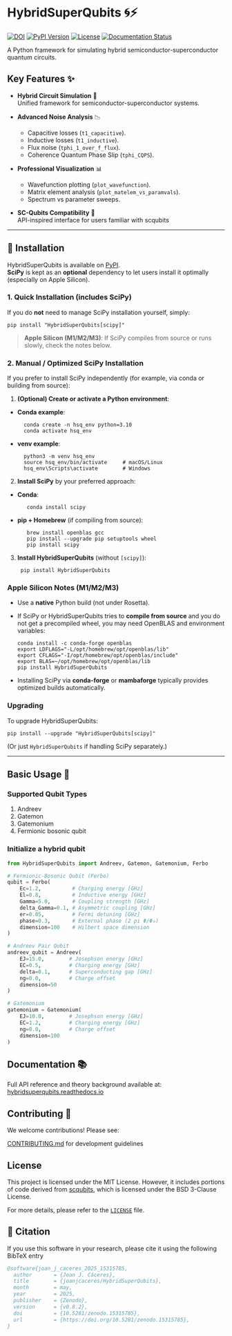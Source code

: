 # HybridSuperQubits 🌀⚡

[![DOI](https://zenodo.org/badge/DOI/10.5281/zenodo.14826349.svg)](https://doi.org/10.5281/zenodo.14826349)
[![PyPI Version](https://img.shields.io/pypi/v/HybridSuperQubits)](https://pypi.org/project/HybridSuperQubits/)
[![License](https://img.shields.io/badge/License-MIT-blue.svg)](https://opensource.org/licenses/MIT)
[![Documentation Status](https://readthedocs.org/projects/hybridsuperqubits/badge/?version=latest)](https://hybridsuperqubits.readthedocs.io/en/latest/?badge=latest)

A Python framework for simulating hybrid semiconductor-superconductor quantum circuits.

## Key Features ✨
- **Hybrid Circuit Simulation** 🔬  
  Unified framework for semiconductor-superconductor systems.

- **Advanced Noise Analysis** 📉  
  * Capacitive losses (```t1_capacitive```).
  * Inductive losses (```t1_inductive```).
  * Flux noise (```tphi_1_over_f_flux```).
  * Coherence Quantum Phase Slip (```tphi_CQPS```).
- **Professional Visualization** 📊  
  * Wavefunction plotting (```plot_wavefunction```).
  * Matrix element analysis (```plot_matelem_vs_paramvals```).
  * Spectrum vs parameter sweeps.
- **SC-Qubits Compatibility** 🔄  
  API-inspired interface for users familiar with scqubits

---

## 🚀 Installation

HybridSuperQubits is available on [PyPI](https://pypi.org/project/HybridSuperQubits/).  
**SciPy** is kept as an **optional** dependency to let users install it optimally (especially on Apple Silicon).

### 1. Quick Installation (includes SciPy)

If you do **not** need to manage SciPy installation yourself, simply:

    pip install "HybridSuperQubits[scipy]"

> **Apple Silicon (M1/M2/M3)**: If SciPy compiles from source or runs slowly, check the notes below.

### 2. Manual / Optimized SciPy Installation

If you prefer to install SciPy independently (for example, via conda or building from source):

1. **(Optional) Create or activate a Python environment**:

- **Conda example**:
    
        conda create -n hsq_env python=3.10
        conda activate hsq_env

- **venv example**:
    
        python3 -m venv hsq_env
        source hsq_env/bin/activate     # macOS/Linux
        hsq_env\Scripts\activate        # Windows

2. **Install SciPy** by your preferred approach:

- **Conda**:
     
         conda install scipy

- **pip + Homebrew** (if compiling from source):
     
         brew install openblas gcc
         pip install --upgrade pip setuptools wheel
         pip install scipy

3. **Install HybridSuperQubits** (without `[scipy]`):

        pip install HybridSuperQubits

### Apple Silicon Notes (M1/M2/M3)

- Use a **native** Python build (not under Rosetta).
- If SciPy or HybridSuperQubits tries to **compile from source** and you do not get a precompiled wheel, you may need OpenBLAS and environment variables:
  
      conda install -c conda-forge openblas
      export LDFLAGS="-L/opt/homebrew/opt/openblas/lib"
      export CFLAGS="-I/opt/homebrew/opt/openblas/include"
      export BLAS=~/opt/homebrew/opt/openblas/lib
      pip install HybridSuperQubits
  
- Installing SciPy via **conda-forge** or **mambaforge** typically provides optimized builds automatically.

### Upgrading

To upgrade HybridSuperQubits:

    pip install --upgrade "HybridSuperQubits[scipy]"

(Or just `HybridSuperQubits` if handling SciPy separately.)

---

## Basic Usage 🚀
### Supported Qubit Types
1. Andreev
2. Gatemon
3. Gatemonium
4. Fermionic bosonic qubit

### Initialize a hybrid qubit
```python
from HybridSuperQubits import Andreev, Gatemon, Gatemonium, Ferbo

# Fermionic-Bosonic Qubit (Ferbo)
qubit = Ferbo(
    Ec=1.2,          # Charging energy [GHz]
    El=0.8,          # Inductive energy [GHz]
    Gamma=5.0,       # Coupling strength [GHz]
    delta_Gamma=0.1, # Asymmetric coupling [GHz]
    er=0.05,         # Fermi detuning [GHz]
    phase=0.3,       # External phase (2 pi Φ/Φ₀)
    dimension=100    # Hilbert space dimension
)

# Andreev Pair Qubit
andreev_qubit = Andreev(
    EJ=15.0,        # Josephson energy [GHz]
    EC=0.5,         # Charging energy [GHz]
    delta=0.1,      # Superconducting gap [GHz]
    ng=0.0,         # Charge offset
    dimension=50
)

# Gatemonium
gatemonium = Gatemonium(
    EJ=10.0,        # Josephson energy [GHz]
    EC=1.2,         # Charging energy [GHz]
    ng=0.0,         # Charge offset
    dimension=100
)
```

## Documentation 📚

Full API reference and theory background available at:
[hybridsuperqubits.readthedocs.io](https://hybridsuperqubits.readthedocs.io/en/latest/?badge=latest)

## Contributing 🤝

We welcome contributions! Please see:

[CONTRIBUTING.md](CONTRIBUTING.md) for development guidelines

## License

This project is licensed under the MIT License. However, it includes portions of code derived from 
[scqubits](https://github.com/scqubits/scqubits), which is licensed under the BSD 3-Clause License.

For more details, please refer to the [`LICENSE`](./LICENSE) file.

## 📖 Citation

If you use this software in your research, please cite it using the following BibTeX entry

```bibtex
@software{joan_j_caceres_2025_15315785,
  author       = {Joan J. Cáceres},
  title        = {joanjcaceres/HybridSuperQubits},
  month        = may,
  year         = 2025,
  publisher    = {Zenodo},
  version      = {v0.8.2},
  doi          = {10.5281/zenodo.15315785},
  url          = {https://doi.org/10.5281/zenodo.15315785},
}
```
